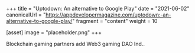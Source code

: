 +++
title = "Uptodown: An alternative to Google Play"
date = "2021-06-02"
canonicalUrl = "https://appdevelopermagazine.com/uptodown:-an-alternative-to-google-play/"
fragment = "content"
weight = 10

[asset]
    image = "placeholder.png"
+++

Blockchain gaming partners add Web3 gaming DAO Ind..
